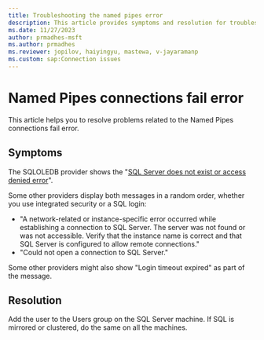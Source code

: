 ```yaml
---
title: Troubleshooting the named pipes error 
description: This article provides symptoms and resolution for troubleshooting the named pipes connections fail error.
ms.date: 11/27/2023
author: prmadhes-msft
ms.author: prmadhes
ms.reviewer: jopilov, haiyingyu, mastewa, v-jayaramanp
ms.custom: sap:Connection issues
---
```


# Named Pipes connections fail error

This article helps you to resolve problems related to the Named Pipes connections fail error.

## Symptoms

The SQLOLEDB provider shows the "[SQL Server does not exist or access denied error](../startup-shutdown/event-id-7000-access-denied.md)".

Some other providers display both messages in a random order, whether you use integrated security or a SQL login:

- "A network-related or instance-specific error occurred while establishing a connection to SQL Server. The server was not found or was not accessible. Verify that the instance name is correct and that SQL Server is configured to allow remote connections."
- "Could not open a connection to SQL Server."

Some other providers might also show "Login timeout expired" as part of the message.

## Resolution

Add the user to the Users group on the SQL Server machine. If SQL is mirrored or clustered, do the same on all the machines.
